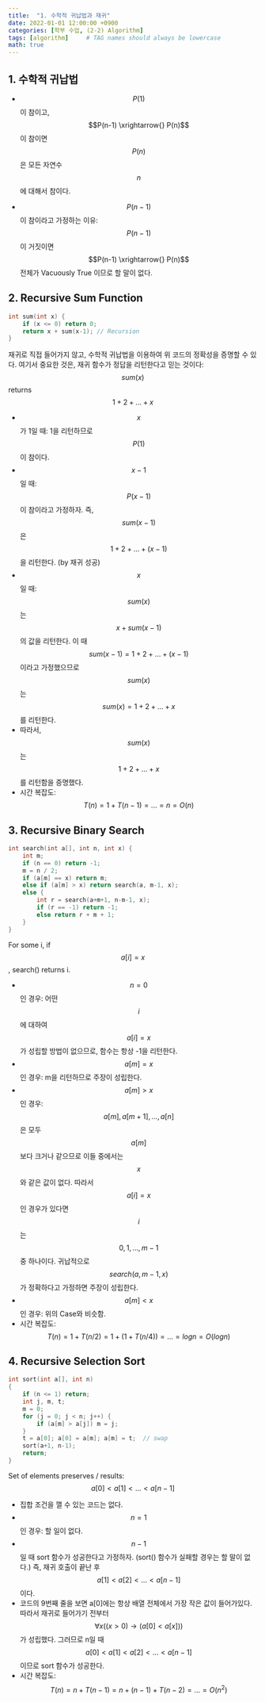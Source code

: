 ```yaml
---
title:  "1. 수학적 귀납법과 재귀"
date: 2022-01-01 12:00:00 +0900
categories: [학부 수업, (2-2) Algorithm]
tags: [algorithm]     # TAG names should always be lowercase
math: true
---
```


## 1. 수학적 귀납법
- $$P(1)$$ 이 참이고, $$P(n-1) \xrightarrow{} P(n)$$ 이 참이면 $$P(n)$$ 은 모든 자연수 $$n$$ 에 대해서 참이다.

- $$P(n-1)$$ 이 참이라고 가정하는 이유: $$P(n-1)$$ 이 거짓이면 $$P(n-1) \xrightarrow{} P(n)$$ 전체가 Vacuously True 이므로 할 말이 없다.


## 2. Recursive Sum Function
```cpp
int sum(int x) {
    if (x <= 0) return 0;
    return x + sum(x-1); // Recursion
}
```

재귀로 직접 들어가지 않고, 수학적 귀납법을 이용하여 위 코드의 정확성을 증명할 수 있다. 여기서 중요한 것은, 재귀 함수가 정답을 리턴한다고 믿는 것이다: $$sum(x)$$ returns $$1+2+...+x$$ 

- $$x$$가 1일 때: 1을 리턴하므로 $$P(1)$$이 참이다.
- $$x-1$$ 일 때: $$P(x-1)$$ 이 참이라고 가정하자. 즉, $$sum(x-1)$$ 은 $$1+2+...+(x-1)$$ 을 리턴한다. (by 재귀 성공)
- $$x$$ 일 때: $$sum(x)$$는 $$x + sum(x-1)$$의 값을 리턴한다. 이 때 $$sum(x-1) = 1+2+...+(x-1)$$ 이라고 가정했으므로 $$sum(x)$$는 $$sum(x) = 1+2+...+x$$ 를 리턴한다.
- 따라서, $$sum(x)$$는 $$1+2+...+x$$를 리턴함을 증명했다.
- 시간 복잡도: $$T(n) = 1 + T(n-1) = ... = n = O(n)$$

## 3. Recursive Binary Search
```cpp
int search(int a[], int n, int x) {
    int m;
    if (n == 0) return -1;
    m = n / 2;
    if (a[m] == x) return m;
    else if (a[m] > x) return search(a, m-1, x);
    else {
        int r = search(a+m+1, n-m-1, x);
        if (r == -1) return -1;
        else return r + m + 1;
    }
}
```

For some i, if $$a[i] = x$$, search() returns i.

- $$n = 0$$ 인 경우: 어떤 $$i$$에 대하여 $$a[i] = x$$가 성립할 방법이 없으므로, 함수는 항상 -1을 리턴한다.
- $$a[m] = x$$ 인 경우: m을 리턴하므로 주장이 성립한다.
- $$a[m] > x$$ 인 경우: $$a[m], a[m+1], ..., a[n]$$ 은 모두 $$a[m]$$ 보다 크거나 같으므로 이들 중에서는 $$x$$와 같은 값이 없다. 따라서 $$a[i] = x$$인 경우가 있다면 $$i$$는 $$0, 1, ..., m-1$$ 중 하나이다. 귀납적으로 $$search(a, m-1, x)$$ 가 정확하다고 가정하면 주장이 성립한다.
- $$a[m] < x$$ 인 경우: 위의 Case와 비슷함. 
- 시간 복잡도: $$T(n) = 1 + T(n/2) = 1 + (1 + T(n/4)) = ... = log n = O(log n)$$

## 4. Recursive Selection Sort

```cpp
int sort(int a[], int n)
{
    if (n <= 1) return;
    int j, m, t;
    m = 0;
    for (j = 0; j < n; j++) {
        if (a[m] > a[j]) m = j;
    }
    t = a[0]; a[0] = a[m]; a[m] = t;  // swap
    sort(a+1, n-1);
    return;
}
```

Set of elements preserves / results: $$a[0] < a[1] < ... < a[n-1]$$

- 집합 조건을 깰 수 있는 코드는 없다.
- $$n = 1$$인 경우: 할 일이 없다.
- $$n-1$$ 일 때 sort 함수가 성공한다고 가정하자. (sort() 함수가 실패할 경우는 할 말이 없다.) 즉, 재귀 호출이 끝난 후 $$a[1] < a[2] < ... < a[n-1]$$ 이다. 
- 코드의 9번째 줄을 보면 a[0]에는 항상 배열 전체에서 가장 작은 값이 들어가있다. 따라서 재귀로 들어가기 전부터 $$\forall x ((x>0) \rightarrow (a[0] < a[x]))$$ 가 성립했다. 그러므로 n일 때 $$a[0] < a[1] < a[2] < ... < a[n-1]$$ 이므로 sort 함수가 성공한다.
- 시간 복잡도: $$T(n) = n + T(n-1) = n + (n-1) + T(n-2) = ... = O(n^2)$$

